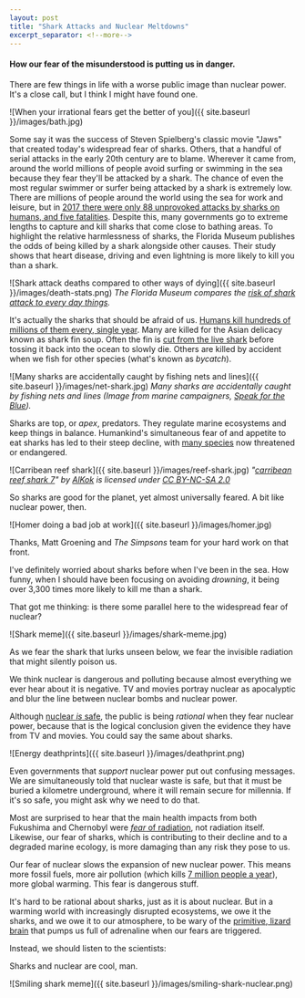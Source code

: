 ```yaml
---
layout: post
title: "Shark Attacks and Nuclear Meltdowns"
excerpt_separator: <!--more-->
---
```


#### How our fear of the misunderstood is putting us in danger.

There are few things in life with a worse public image than nuclear power. It's a close call, but I think I might have found one.

![When your irrational fears get the better of you]({{ site.baseurl }}/images/bath.jpg)

<!--more-->

Some say it was the success of Steven Spielberg's classic movie "Jaws" that created today's widespread fear of sharks. Others, that a handful of serial attacks in the early 20th century are to blame. Wherever it came from, around the world millions of people avoid surfing or swimming in the sea because they fear they'll be attacked by a shark.
The chance of even the most regular swimmer or surfer being attacked by a shark is extremely low. There are millions of people around the world using the sea for work and leisure, but in [2017 there were only 88 unprovoked attacks by sharks on humans, and five fatalities](https://www.wired.co.uk/article/shark-attacks-2018-smell-podi).
Despite this, many governments go to extreme lengths to capture and kill sharks that come close to bathing areas.
To highlight the relative harmlessness of sharks, the Florida Museum publishes the odds of being killed by a shark alongside other causes. Their study shows that heart disease, driving and even lightning is more likely to kill you than a shark.

![Shark attack deaths compared to other ways of dying]({{ site.baseurl }}/images/death-stats.png)
*The Florida Museum compares the [risk of shark attack to every day things](https://www.floridamuseum.ufl.edu/shark-attacks/odds/compare-risk/death/).*

It's actually the sharks that should be afraid of us. [Humans kill hundreds of millions of them every, single year](https://www.wired.co.uk/article/shark-attacks-2018-smell-podi). Many are killed for the Asian delicacy known as shark fin soup. Often the fin is [cut from the live shark](https://en.wikipedia.org/wiki/Shark_finning) before tossing it back into the ocean to slowly die. Others are killed by accident when we fish for other species (what's known as *bycatch*).

![Many sharks are accidentally caught by fishing nets and lines]({{ site.baseurl }}/images/net-shark.jpg)
*Many sharks are accidentally caught by fishing nets and lines (Image from marine campaigners, [Speak for the Blue](http://www.speakupforblue.com/)).*

Sharks are top, or *apex*, predators. They regulate marine ecosystems and keep things in balance. Humankind's simultaneous fear of and appetite to eat sharks has led to their steep decline, with [many species](https://en.wikipedia.org/wiki/List_of_threatened_sharks) now threatened or endangered.

![Carribean reef shark]({{ site.baseurl }}/images/reef-shark.jpg)
*"[carribean reef shark 7](https://www.flickr.com/photos/38118051@N04/4212137785)" by [AlKok](https://medium.com/r/?url=http%3A%2F%2Fwww.flickr.com%2Fphotos%2F38118051%40N04) is licensed under [CC BY-NC-SA 2.0](https://medium.com/r/?url=https%3A%2F%2Fcreativecommons.org%2Flicenses%2Fby-nc-sa%2F2.0%2F%3Fref%3Dccsearch%26atype%3Drich)*

So sharks are good for the planet, yet almost universally feared.
A bit like nuclear power, then.

![Homer doing a bad job at work]({{ site.baseurl }}/images/homer.jpg)

Thanks, Matt Groening and *The Simpsons* team for your hard work on that front.

I've definitely worried about sharks before when I've been in the sea. How funny, when I should have been focusing on avoiding *drowning*, it being over 3,300 times more likely to kill me than a shark.

That got me thinking: is there some parallel here to the widespread fear of nuclear?

![Shark meme]({{ site.baseurl }}/images/shark-meme.jpg)

As we fear the shark that lurks unseen below, we fear the invisible radiation that might silently poison us.

We think nuclear is dangerous and polluting because almost everything we ever hear about it is negative. TV and movies portray nuclear as apocalyptic and blur the line between nuclear bombs and nuclear power.

Although [nuclear *is* safe](https://medium.com/r/?url=https%3A%2F%2Fwww.oecd-nea.org%2Fndd%2Freports%2F2003%2Fnea4372-generation.pdf), the public is being *rational* when they fear nuclear power, because that is the logical conclusion given the evidence they have from TV and movies. You could say the same about sharks.

![Energy deathprints]({{ site.baseurl }}/images/deathprint.png)

Even governments that *support* nuclear power put out confusing messages. We are simultaneously told that nuclear waste is safe, but that it must be buried a kilometre underground, where it will remain secure for millennia. If it's so safe, you might ask why we need to do that.

Most are surprised to hear that the main health impacts from both Fukushima and Chernobyl were [*fear* of radiation](https://medium.com/r/?url=https%3A%2F%2Fwww.nytimes.com%2F2013%2F10%2F22%2Fopinion%2Ffear-vs-radiation-the-mismatch.html), not radiation itself. Likewise, our fear of sharks, which is contributing to their decline and to a degraded marine ecology, is more damaging than any risk they pose to us.

Our fear of nuclear slows the expansion of new nuclear power. This means more fossil fuels, more air pollution (which kills [7 million people a year](https://medium.com/r/?url=https%3A%2F%2Fwww.who.int%2Fmediacentre%2Fnews%2Freleases%2F2014%2Fair-pollution%2Fen%2F)), more global warming. This fear is dangerous stuff.

It's hard to be rational about sharks, just as it is about nuclear. But in a warming world with increasingly disrupted ecosystems, we owe it the sharks, and we owe it to our atmosphere, to be wary of the [primitive, lizard brain](https://medium.com/r/?url=https%3A%2F%2Fwww.nytimes.com%2F2017%2F10%2F26%2Fwell%2Flive%2Ffear-anxiety-therapy.html) that pumps us full of adrenaline when our fears are triggered.

Instead, we should listen to the scientists:

Sharks and nuclear are cool, man.

![Smiling shark meme]({{ site.baseurl }}/images/smiling-shark-nuclear.png)
